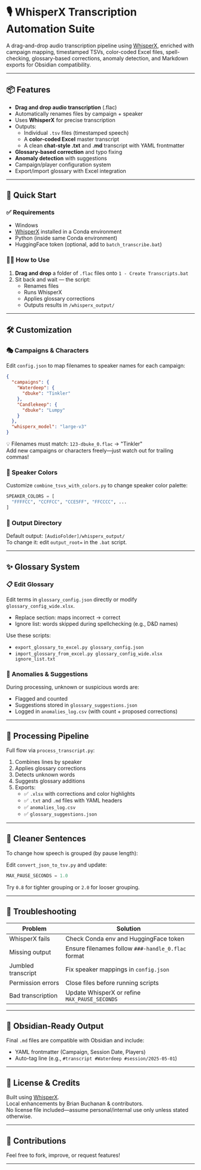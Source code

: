 # 🎙️ WhisperX Transcription Automation Suite

A drag-and-drop audio transcription pipeline using [WhisperX](https://github.com/m-bain/whisperx), enriched with campaign mapping, timestamped TSVs, color-coded Excel files, spell-checking, glossary-based corrections, anomaly detection, and Markdown exports for Obsidian compatibility.

---

## 📦 Features

- **Drag and drop audio transcription** (.flac)
- Automatically renames files by campaign + speaker
- Uses **WhisperX** for precise transcription
- Outputs:
  - Individual `.tsv` files (timestamped speech)
  - A **color-coded Excel** master transcript
  - A clean **chat-style .txt** and **.md** transcript with YAML frontmatter
- **Glossary-based correction** and typo fixing
- **Anomaly detection** with suggestions
- Campaign/player configuration system
- Export/import glossary with Excel integration

---

## 🚀 Quick Start

### ✅ Requirements

- Windows
- [WhisperX](https://github.com/m-bain/whisperx) installed in a Conda environment
- Python (inside same Conda environment)
- HuggingFace token (optional, add to `batch_transcribe.bat`)

### 🏃‍♂️ How to Use

1. **Drag and drop** a folder of `.flac` files onto `1 - Create Transcripts.bat`
2. Sit back and wait — the script:
   - Renames files
   - Runs WhisperX
   - Applies glossary corrections
   - Outputs results in `/whisperx_output/`

---

## 🛠 Customization

### 🎭 Campaigns & Characters

Edit `config.json` to map filenames to speaker names for each campaign:

```json
{
  "campaigns": {
    "Waterdeep": {
      "dbuke": "Tinkler"
    },
    "Candlekeep": {
      "dbuke": "Lumpy"
    }
  },
  "whisperx_model": "large-v3"
}
```

💡 Filenames must match: `123-dbuke_0.flac` → "Tinkler"  
Add new campaigns or characters freely—just watch out for trailing commas!

### 🎨 Speaker Colors

Customize `combine_tsvs_with_colors.py` to change speaker color palette:

```python
SPEAKER_COLORS = [
  "FFFFCC", "CCFFCC", "CCE5FF", "FFCCCC", ...
]
```

### 📂 Output Directory

Default output: `[AudioFolder]/whisperx_output/`  
To change it: edit `output_root=` in the `.bat` script.

---

## ✨ Glossary System

### 📋 Edit Glossary

Edit terms in `glossary_config.json` directly or modify `glossary_config_wide.xlsx`.

- Replace section: maps incorrect → correct
- Ignore list: words skipped during spellchecking (e.g., D&D names)

Use these scripts:

- `export_glossary_to_excel.py glossary_config.json`
- `import_glossary_from_excel.py glossary_config_wide.xlsx ignore_list.txt`

### 📌 Anomalies & Suggestions

During processing, unknown or suspicious words are:

- Flagged and counted
- Suggestions stored in `glossary_suggestions.json`
- Logged in `anomalies_log.csv` (with count + proposed corrections)

---

## 🧠 Processing Pipeline

Full flow via `process_transcript.py`:

1. Combines lines by speaker
2. Applies glossary corrections
3. Detects unknown words
4. Suggests glossary additions
5. Exports:
   - ✅ `.xlsx` with corrections and color highlights
   - ✅ `.txt` and `.md` files with YAML headers
   - ✅ `anomalies_log.csv`
   - ✅ `glossary_suggestions.json`

---

## 🧼 Cleaner Sentences

To change how speech is grouped (by pause length):

Edit `convert_json_to_tsv.py` and update:

```python
MAX_PAUSE_SECONDS = 1.0
```

Try `0.8` for tighter grouping or `2.0` for looser grouping.

---

## 🧪 Troubleshooting

| Problem              | Solution                                                  |
|----------------------|-----------------------------------------------------------|
| WhisperX fails       | Check Conda env and HuggingFace token                     |
| Missing output       | Ensure filenames follow `###-handle_0.flac` format        |
| Jumbled transcript   | Fix speaker mappings in `config.json`                     |
| Permission errors    | Close files before running scripts                        |
| Bad transcription    | Update WhisperX or refine `MAX_PAUSE_SECONDS`             |

---

## 🧙 Obsidian-Ready Output

Final `.md` files are compatible with Obsidian and include:

- YAML frontmatter (Campaign, Session Date, Players)
- Auto-tag line (e.g., `#transcript #Waterdeep #session/2025-05-01`)

---

## 🧾 License & Credits

Built using [WhisperX](https://github.com/m-bain/whisperx).  
Local enhancements by Brian Buchanan & contributors.  
No license file included—assume personal/internal use only unless stated otherwise.

---

## 📣 Contributions

Feel free to fork, improve, or request features!

---
